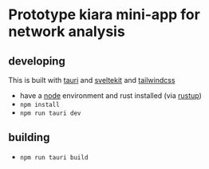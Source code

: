 # Prototype kiara mini-app for network analysis


## developing

This is built with [tauri](https://tauri.app) and [sveltekit](https://kit.svelte.dev/) and [tailwindcss](https://tailwindcss.com/)

- have a [node](https://nodejs.org/en) environment and rust installed (via [rustup](https://rustup.rs/))
- `npm install`
- `npm run tauri dev`


## building

- `npm run tauri build`
